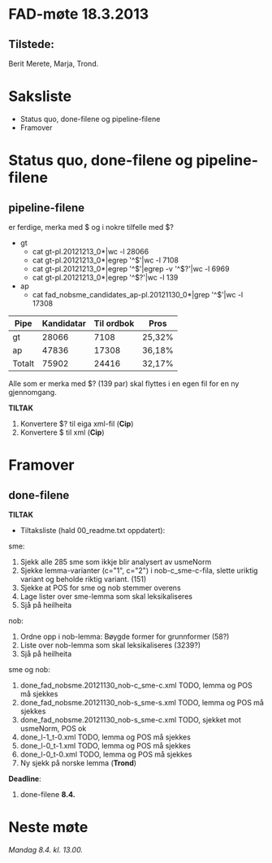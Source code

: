 # FAD-møte 18.3.2013

## Tilstede:

Berit Merete, Marja, Trond.

# Saksliste
* Status quo, done-filene og pipeline-filene
* Framover

# Status quo, done-filene og pipeline-filene

## pipeline-filene

er ferdige, merka med $ og i nokre tilfelle med $?

* gt
    - cat gt-pl.20121213_0*|wc -l   28066
    - cat gt-pl.20121213_0*|egrep '^\$'|wc -l    7108
    - cat gt-pl.20121213_0*|egrep '^\$'|egrep -v '^\$\?'|wc -l    6969
    - cat gt-pl.20121213_0*|egrep '^\$\?'|wc -l     139
* ap
    - cat fad_nobsme_candidates_ap-pl.20121130_0*|grep '^\$'|wc -l   17308

|   Pipe | Kandidatar | Til ordbok | Pros
| --- | --- | --- | ---
|   gt    |   28066    |       7108 | 25,32%
|   ap    |    47836   |      17308 | 36,18%
|  Totalt |    75902   |      24416 | 32,17%

Alle som er merka med $? (139 par) skal flyttes i en egen fil for en ny gjennomgang.

**TILTAK**

1. Konvertere $? til eiga xml-fil (**Cip**)
1. Konvertere $ til xml (**Cip**)

# Framover

## done-filene

**TILTAK**

* Tiltaksliste (hald 00_readme.txt oppdatert):

sme:
1. Sjekk alle 285 sme som ikkje blir analysert av usmeNorm
1. Sjekke lemma-varianter (c="1", c="2") i nob-c_sme-c-fila, slette uriktig variant og beholde riktig variant. (151)
1. Sjekke at POS for sme og nob stemmer overens
1. Lage lister over sme-lemma som skal leksikaliseres
1. Sjå på heilheita

nob:
1. Ordne opp i nob-lemma: Bøygde former for grunnformer (58?)
1. Liste over nob-lemma som skal leksikaliseres (3239?)
1. Sjå på heilheita

sme og nob:
1. done_fad_nobsme.20121130_nob-c_sme-c.xml	TODO, lemma og POS må sjekkes
1. done_fad_nobsme.20121130_nob-s_sme-s.xml	TODO, lemma og POS må sjekkes
1. done_fad_nobsme.20121130_nob-s_sme-c.xml 	TODO, sjekket mot usmeNorm, POS ok
1. done_l-1_t-0.xml	TODO, lemma og POS må sjekkes
1. done_l-0_t-1.xml	TODO, lemma og POS må sjekkes
1. done_l-0_t-0.xml	TODO, lemma og POS må sjekkes
1. Ny sjekk på norske lemma (**Trond**)

**Deadline**:
1. done-filene **8.4.**

# Neste møte

*Mandag 8.4. kl. 13.00.*
